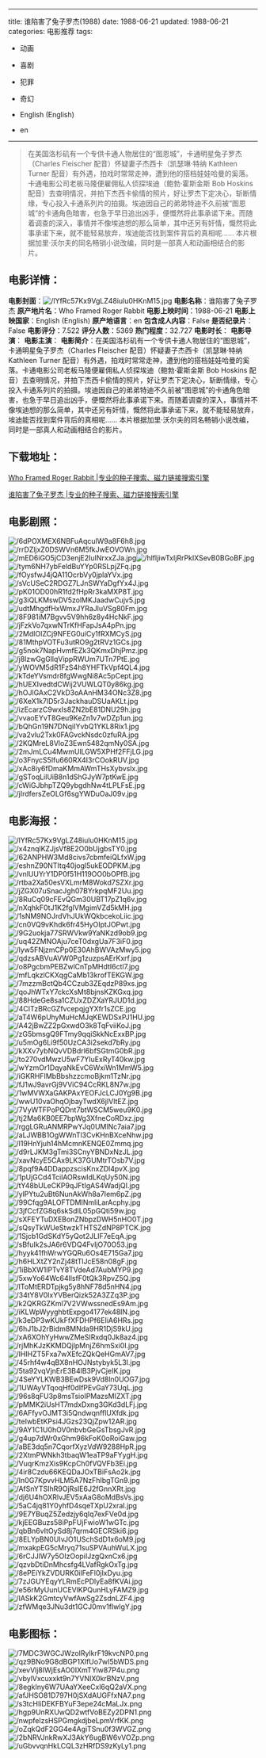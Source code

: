 
---
title: 谁陷害了兔子罗杰(1988)
date: 1988-06-21
updated: 1988-06-21
categories: 电影推荐
tags:
- 动画
- 喜剧
- 犯罪
- 奇幻

- English (English)
- en
---


> 在美国洛杉矶有一个专供卡通人物居住的“图恩城”，卡通明星兔子罗杰（Charles Fleischer 配音）怀疑妻子杰西卡（凯瑟琳·特纳 Kathleen Turner 配音）有外遇，拍戏时常常走神，遭到他的搭档娃娃哈曼的奚落。卡通电影公司老板马隆便雇佣私人侦探埃迪（鲍勃·霍斯金斯 Bob Hoskins 配音）去查明情况，并拍下杰西卡偷情的照片，好让罗杰下定决心，斩断情缘，专心投入卡通系列片的拍摄。埃迪因自己的弟弟特迪不久前被“图恩城”的卡通角色暗害，也急于早日追出凶手，便慨然将此事承诺下来。而随着调查的深入，事情并不像埃迪想的那么简单，其中还另有奸情，慨然将此事承诺下来，就不能轻易放弃，埃迪能否找到案件背后的真相呢…… 本片根据加里·沃尔夫的同名畅销小说改编，同时是一部真人和动画相结合的影片。

## **电影详情**：

**电影封面**：<img src="https://image.tmdb.org/t/p/w200/lYfRc57Kx9VgLZ48iulu0HKnM15.jpg" alt="/lYfRc57Kx9VgLZ48iulu0HKnM15.jpg" title="/lYfRc57Kx9VgLZ48iulu0HKnM15.jpg">
**电影名称**：谁陷害了兔子罗杰
**原产地片名**：Who Framed Roger Rabbit
**电影上映时间**：1988-06-21
**电影上映国家**：English (English)
**原产地语言**：en
**包含成人内容**：False
**是否纪录片**：False
**电影评分**：7.522
**评分人数**：5369
**热门程度**：32.727
**电影时长**：
**电影导演**：
**电影主演**：
**电影简介**：在美国洛杉矶有一个专供卡通人物居住的“图恩城”，卡通明星兔子罗杰（Charles Fleischer 配音）怀疑妻子杰西卡（凯瑟琳·特纳 Kathleen Turner 配音）有外遇，拍戏时常常走神，遭到他的搭档娃娃哈曼的奚落。卡通电影公司老板马隆便雇佣私人侦探埃迪（鲍勃·霍斯金斯 Bob Hoskins 配音）去查明情况，并拍下杰西卡偷情的照片，好让罗杰下定决心，斩断情缘，专心投入卡通系列片的拍摄。埃迪因自己的弟弟特迪不久前被“图恩城”的卡通角色暗害，也急于早日追出凶手，便慨然将此事承诺下来。而随着调查的深入，事情并不像埃迪想的那么简单，其中还另有奸情，慨然将此事承诺下来，就不能轻易放弃，埃迪能否找到案件背后的真相呢…… 本片根据加里·沃尔夫的同名畅销小说改编，同时是一部真人和动画相结合的影片。

## **下载地址**：
[Who Framed Roger Rabbit |专业的种子搜索、磁力链接搜索引擎](https://movie.amd794.com:2083/?search=Who%20Framed%20Roger%20Rabbit&ordering=&mode=match_phrase&page_size=10&page=1)

[谁陷害了兔子罗杰 |专业的种子搜索、磁力链接搜索引擎](https://movie.amd794.com:2083/?search=%E8%B0%81%E9%99%B7%E5%AE%B3%E4%BA%86%E5%85%94%E5%AD%90%E7%BD%97%E6%9D%B0&ordering=&mode=match_phrase&page_size=10&page=1)
 

## **电影剧照**：
<img src="https://image.tmdb.org/t/p/original/6dPOXMEX6NBFuAqculW9a8F6h8.jpg" alt="/6dPOXMEX6NBFuAqculW9a8F6h8.jpg" title="/6dPOXMEX6NBFuAqculW9a8F6h8.jpg"><img src="https://image.tmdb.org/t/p/original/rrDZljxZ0DSWVn6M5fkJwEOVOWn.jpg" alt="/rrDZljxZ0DSWVn6M5fkJwEOVOWn.jpg" title="/rrDZljxZ0DSWVn6M5fkJwEOVOWn.jpg"><img src="https://image.tmdb.org/t/p/original/mED6iGO5jCD3enjE2IuINrxxZJa.jpg" alt="/mED6iGO5jCD3enjE2IuINrxxZJa.jpg" title="/mED6iGO5jCD3enjE2IuINrxxZJa.jpg"><img src="https://image.tmdb.org/t/p/original/hlfljiwTxIjRrPkIXSevB0BGoBF.jpg" alt="/hlfljiwTxIjRrPkIXSevB0BGoBF.jpg" title="/hlfljiwTxIjRrPkIXSevB0BGoBF.jpg"><img src="https://image.tmdb.org/t/p/original/tym6NH7ybFeldBuYYp0RSLpjZFq.jpg" alt="/tym6NH7ybFeldBuYYp0RSLpjZFq.jpg" title="/tym6NH7ybFeldBuYYp0RSLpjZFq.jpg"><img src="https://image.tmdb.org/t/p/original/fOysfwJ4jQA11OcrbVy0jplaYVx.jpg" alt="/fOysfwJ4jQA11OcrbVy0jplaYVx.jpg" title="/fOysfwJ4jQA11OcrbVy0jplaYVx.jpg"><img src="https://image.tmdb.org/t/p/original/sVcUSeC2RDGZ7LJnSWYaDgfYx4J.jpg" alt="/sVcUSeC2RDGZ7LJnSWYaDgfYx4J.jpg" title="/sVcUSeC2RDGZ7LJnSWYaDgfYx4J.jpg"><img src="https://image.tmdb.org/t/p/original/pK01OD00hR1fd2fHpRr3kaMXP8T.jpg" alt="/pK01OD00hR1fd2fHpRr3kaMXP8T.jpg" title="/pK01OD00hR1fd2fHpRr3kaMXP8T.jpg"><img src="https://image.tmdb.org/t/p/original/g3iQLKMswDV5zolMKJaadwCujv5.jpg" alt="/g3iQLKMswDV5zolMKJaadwCujv5.jpg" title="/g3iQLKMswDV5zolMKJaadwCujv5.jpg"><img src="https://image.tmdb.org/t/p/original/udtMhgdfHxWmxJYRaJluVSg80Fm.jpg" alt="/udtMhgdfHxWmxJYRaJluVSg80Fm.jpg" title="/udtMhgdfHxWmxJYRaJluVSg80Fm.jpg"><img src="https://image.tmdb.org/t/p/original/8F981iM7Bgvv5V9hh6z8y4HcNkF.jpg" alt="/8F981iM7Bgvv5V9hh6z8y4HcNkF.jpg" title="/8F981iM7Bgvv5V9hh6z8y4HcNkF.jpg"><img src="https://image.tmdb.org/t/p/original/jFzkVo7qxwNTrKfHFapJsA4pPn.jpg" alt="/jFzkVo7qxwNTrKfHFapJsA4pPn.jpg" title="/jFzkVo7qxwNTrKfHFapJsA4pPn.jpg"><img src="https://image.tmdb.org/t/p/original/2MdlOIZCj9NFEG0uiCy1fRXMCyS.jpg" alt="/2MdlOIZCj9NFEG0uiCy1fRXMCyS.jpg" title="/2MdlOIZCj9NFEG0uiCy1fRXMCyS.jpg"><img src="https://image.tmdb.org/t/p/original/81MthpVOTFu3utRO9g2tRVz1GCs.jpg" alt="/81MthpVOTFu3utRO9g2tRVz1GCs.jpg" title="/81MthpVOTFu3utRO9g2tRVz1GCs.jpg"><img src="https://image.tmdb.org/t/p/original/g5nok7NapHvmfEZk3QKmxDhjPmz.jpg" alt="/g5nok7NapHvmfEZk3QKmxDhjPmz.jpg" title="/g5nok7NapHvmfEZk3QKmxDhjPmz.jpg"><img src="https://image.tmdb.org/t/p/original/j8lzwGgGllqVippRWUm7UTn7PtE.jpg" alt="/j8lzwGgGllqVippRWUm7UTn7PtE.jpg" title="/j8lzwGgGllqVippRWUm7UTn7PtE.jpg"><img src="https://image.tmdb.org/t/p/original/yWOVM5dR1FzS4h8YHFTkVpf4QL4.jpg" alt="/yWOVM5dR1FzS4h8YHFTkVpf4QL4.jpg" title="/yWOVM5dR1FzS4h8YHFTkVpf4QL4.jpg"><img src="https://image.tmdb.org/t/p/original/kTdeYVsmdr8fgWwgNi8Ac5pCept.jpg" alt="/kTdeYVsmdr8fgWwgNi8Ac5pCept.jpg" title="/kTdeYVsmdr8fgWwgNi8Ac5pCept.jpg"><img src="https://image.tmdb.org/t/p/original/hUEXIvedtdCWij2VUWLQT0y86kg.jpg" alt="/hUEXIvedtdCWij2VUWLQT0y86kg.jpg" title="/hUEXIvedtdCWij2VUWLQT0y86kg.jpg"><img src="https://image.tmdb.org/t/p/original/hOJlGAxC2VkD3oAAnHM34ONc3Z8.jpg" alt="/hOJlGAxC2VkD3oAAnHM34ONc3Z8.jpg" title="/hOJlGAxC2VkD3oAAnHM34ONc3Z8.jpg"><img src="https://image.tmdb.org/t/p/original/6XeX1k7lD5r3JackhauDSUaAKLt.jpg" alt="/6XeX1k7lD5r3JackhauDSUaAKLt.jpg" title="/6XeX1k7lD5r3JackhauDSUaAKLt.jpg"><img src="https://image.tmdb.org/t/p/original/izEcarzC9wxIs8ZN2bE81DNU29h.jpg" alt="/izEcarzC9wxIs8ZN2bE81DNU29h.jpg" title="/izEcarzC9wxIs8ZN2bE81DNU29h.jpg"><img src="https://image.tmdb.org/t/p/original/vvaoEYvT8Geu9KeZn1v7wDZp1un.jpg" alt="/vvaoEYvT8Geu9KeZn1v7wDZp1un.jpg" title="/vvaoEYvT8Geu9KeZn1v7wDZp1un.jpg"><img src="https://image.tmdb.org/t/p/original/bQhGn19N7DNqiIYvbQ1YKL8Rix1.jpg" alt="/bQhGn19N7DNqiIYvbQ1YKL8Rix1.jpg" title="/bQhGn19N7DNqiIYvbQ1YKL8Rix1.jpg"><img src="https://image.tmdb.org/t/p/original/va2vlu2Txk0FAGvckNsdc0zfuRA.jpg" alt="/va2vlu2Txk0FAGvckNsdc0zfuRA.jpg" title="/va2vlu2Txk0FAGvckNsdc0zfuRA.jpg"><img src="https://image.tmdb.org/t/p/original/2KQMreL8VloZ3Ewn5482qmNy0SA.jpg" alt="/2KQMreL8VloZ3Ewn5482qmNy0SA.jpg" title="/2KQMreL8VloZ3Ewn5482qmNy0SA.jpg"><img src="https://image.tmdb.org/t/p/original/2mJmLCu4MwmUlLGW5XPHf2FFjLG.jpg" alt="/2mJmLCu4MwmUlLGW5XPHf2FFjLG.jpg" title="/2mJmLCu4MwmUlLGW5XPHf2FFjLG.jpg"><img src="https://image.tmdb.org/t/p/original/o3FnycS5lfu660RX4I3rCOokRUV.jpg" alt="/o3FnycS5lfu660RX4I3rCOokRUV.jpg" title="/o3FnycS5lfu660RX4I3rCOokRUV.jpg"><img src="https://image.tmdb.org/t/p/original/xAc8iy6fDmaKMmAWmTHsXybvslx.jpg" alt="/xAc8iy6fDmaKMmAWmTHsXybvslx.jpg" title="/xAc8iy6fDmaKMmAWmTHsXybvslx.jpg"><img src="https://image.tmdb.org/t/p/original/gSToqLilUiB8n1dShGJyW7ptKwE.jpg" alt="/gSToqLilUiB8n1dShGJyW7ptKwE.jpg" title="/gSToqLilUiB8n1dShGJyW7ptKwE.jpg"><img src="https://image.tmdb.org/t/p/original/cWiGJbhpTZQ9ybgdhNw4tLPLFsE.jpg" alt="/cWiGJbhpTZQ9ybgdhNw4tLPLFsE.jpg" title="/cWiGJbhpTZQ9ybgdhNw4tLPLFsE.jpg"><img src="https://image.tmdb.org/t/p/original/jIrdfersZeOLGf6sgYWDuOaJ09v.jpg" alt="/jIrdfersZeOLGf6sgYWDuOaJ09v.jpg" title="/jIrdfersZeOLGf6sgYWDuOaJ09v.jpg">

## **电影海报**：
<img src="https://image.tmdb.org/t/p/original/lYfRc57Kx9VgLZ48iulu0HKnM15.jpg" alt="/lYfRc57Kx9VgLZ48iulu0HKnM15.jpg" title="/lYfRc57Kx9VgLZ48iulu0HKnM15.jpg"><img src="https://image.tmdb.org/t/p/original/x4znqlKZJjsVf8E2O0bUjgbsTY0.jpg" alt="/x4znqlKZJjsVf8E2O0bUjgbsTY0.jpg" title="/x4znqlKZJjsVf8E2O0bUjgbsTY0.jpg"><img src="https://image.tmdb.org/t/p/original/62ANPHW3Md8civs7cbmfeiQLfxW.jpg" alt="/62ANPHW3Md8civs7cbmfeiQLfxW.jpg" title="/62ANPHW3Md8civs7cbmfeiQLfxW.jpg"><img src="https://image.tmdb.org/t/p/original/eshnZ90NTItq40jogl5ukEODPKM.jpg" alt="/eshnZ90NTItq40jogl5ukEODPKM.jpg" title="/eshnZ90NTItq40jogl5ukEODPKM.jpg"><img src="https://image.tmdb.org/t/p/original/vnlUUYrY1DP0f51H119OO0bOPfB.jpg" alt="/vnlUUYrY1DP0f51H119OO0bOPfB.jpg" title="/vnlUUYrY1DP0f51H119OO0bOPfB.jpg"><img src="https://image.tmdb.org/t/p/original/rtba2Xa50esVXLmrM8Wokd7SZXr.jpg" alt="/rtba2Xa50esVXLmrM8Wokd7SZXr.jpg" title="/rtba2Xa50esVXLmrM8Wokd7SZXr.jpg"><img src="https://image.tmdb.org/t/p/original/jZGX07uSnacJgh07BYrkpqMF2Uu.jpg" alt="/jZGX07uSnacJgh07BYrkpqMF2Uu.jpg" title="/jZGX07uSnacJgh07BYrkpqMF2Uu.jpg"><img src="https://image.tmdb.org/t/p/original/8RuCq09cFEvQGm30UBT17pZ1q6v.jpg" alt="/8RuCq09cFEvQGm30UBT17pZ1q6v.jpg" title="/8RuCq09cFEvQGm30UBT17pZ1q6v.jpg"><img src="https://image.tmdb.org/t/p/original/nXqhkF0tJ1K2fglVMgimVZd5kMH.jpg" alt="/nXqhkF0tJ1K2fglVMgimVZd5kMH.jpg" title="/nXqhkF0tJ1K2fglVMgimVZd5kMH.jpg"><img src="https://image.tmdb.org/t/p/original/1sNM9NOJrdVhJUkWQkbcekoLiic.jpg" alt="/1sNM9NOJrdVhJUkWQkbcekoLiic.jpg" title="/1sNM9NOJrdVhJUkWQkbcekoLiic.jpg"><img src="https://image.tmdb.org/t/p/original/cn0VQ9vKhdk6fr45HyOIptJOPwt.jpg" alt="/cn0VQ9vKhdk6fr45HyOIptJOPwt.jpg" title="/cn0VQ9vKhdk6fr45HyOIptJOPwt.jpg"><img src="https://image.tmdb.org/t/p/original/9G2uokja77SRWVkw9YaNKzd9ob9.jpg" alt="/9G2uokja77SRWVkw9YaNKzd9ob9.jpg" title="/9G2uokja77SRWVkw9YaNKzd9ob9.jpg"><img src="https://image.tmdb.org/t/p/original/uq42ZMNOAju7ceT0dxgUa7F3iF0.jpg" alt="/uq42ZMNOAju7ceT0dxgUa7F3iF0.jpg" title="/uq42ZMNOAju7ceT0dxgUa7F3iF0.jpg"><img src="https://image.tmdb.org/t/p/original/lyw5FNjzmCPp0E30AhBWVAzMwy5.jpg" alt="/lyw5FNjzmCPp0E30AhBWVAzMwy5.jpg" title="/lyw5FNjzmCPp0E30AhBWVAzMwy5.jpg"><img src="https://image.tmdb.org/t/p/original/qdzsABVuAVW0Pg1zuzpsAErKxrf.jpg" alt="/qdzsABVuAVW0Pg1zuzpsAErKxrf.jpg" title="/qdzsABVuAVW0Pg1zuzpsAErKxrf.jpg"><img src="https://image.tmdb.org/t/p/original/o8PgcbmPEBZwlCnTpMHdtI6ctl7.jpg" alt="/o8PgcbmPEBZwlCnTpMHdtI6ctl7.jpg" title="/o8PgcbmPEBZwlCnTpMHdtI6ctl7.jpg"><img src="https://image.tmdb.org/t/p/original/mfLqkzlCKXqgCaMb13krofTEKGW.jpg" alt="/mfLqkzlCKXqgCaMb13krofTEKGW.jpg" title="/mfLqkzlCKXqgCaMb13krofTEKGW.jpg"><img src="https://image.tmdb.org/t/p/original/7mzzmBctQb4CCzub3ZEqdzP89xs.jpg" alt="/7mzzmBctQb4CCzub3ZEqdzP89xs.jpg" title="/7mzzmBctQb4CCzub3ZEqdzP89xs.jpg"><img src="https://image.tmdb.org/t/p/original/qoJhWTxY7ckcXsMt8bjnsKZKGxq.jpg" alt="/qoJhWTxY7ckcXsMt8bjnsKZKGxq.jpg" title="/qoJhWTxY7ckcXsMt8bjnsKZKGxq.jpg"><img src="https://image.tmdb.org/t/p/original/88HdeGe8sa1CZUxZDZXaYRJUD1d.jpg" alt="/88HdeGe8sa1CZUxZDZXaYRJUD1d.jpg" title="/88HdeGe8sa1CZUxZDZXaYRJUD1d.jpg"><img src="https://image.tmdb.org/t/p/original/4CITzBRcGZfvcepqjgYXfr1sZCE.jpg" alt="/4CITzBRcGZfvcepqjgYXfr1sZCE.jpg" title="/4CITzBRcGZfvcepqjgYXfr1sZCE.jpg"><img src="https://image.tmdb.org/t/p/original/aT4W6pUhyMuHcMJqKEWDSxPJ1HU.jpg" alt="/aT4W6pUhyMuHcMJqKEWDSxPJ1HU.jpg" title="/aT4W6pUhyMuHcMJqKEWDSxPJ1HU.jpg"><img src="https://image.tmdb.org/t/p/original/A42jBwZZ2pGxwdO3k8TqFviiKoJ.jpg" alt="/A42jBwZZ2pGxwdO3k8TqFviiKoJ.jpg" title="/A42jBwZZ2pGxwdO3k8TqFviiKoJ.jpg"><img src="https://image.tmdb.org/t/p/original/zG5bmsgQ9FTmy9qqiSkkNcExxBP.jpg" alt="/zG5bmsgQ9FTmy9qqiSkkNcExxBP.jpg" title="/zG5bmsgQ9FTmy9qqiSkkNcExxBP.jpg"><img src="https://image.tmdb.org/t/p/original/u5mOg6Li9f50UzCA3i2sekd7bRy.jpg" alt="/u5mOg6Li9f50UzCA3i2sekd7bRy.jpg" title="/u5mOg6Li9f50UzCA3i2sekd7bRy.jpg"><img src="https://image.tmdb.org/t/p/original/kXXv7ybNQvVDBdrl6bfSGtmG0bR.jpg" alt="/kXXv7ybNQvVDBdrl6bfSGtmG0bR.jpg" title="/kXXv7ybNQvVDBdrl6bfSGtmG0bR.jpg"><img src="https://image.tmdb.org/t/p/original/to270vdMwzU5wF7YIuExRyT40kw.jpg" alt="/to270vdMwzU5wF7YIuExRyT40kw.jpg" title="/to270vdMwzU5wF7YIuExRyT40kw.jpg"><img src="https://image.tmdb.org/t/p/original/wYzmOr1DqyaNkEvC6WxiWn1MmW5.jpg" alt="/wYzmOr1DqyaNkEvC6WxiWn1MmW5.jpg" title="/wYzmOr1DqyaNkEvC6WxiWn1MmW5.jpg"><img src="https://image.tmdb.org/t/p/original/iGKRHFIMbBbshzzcmoBjkm1TzNr.jpg" alt="/iGKRHFIMbBbshzzcmoBjkm1TzNr.jpg" title="/iGKRHFIMbBbshzzcmoBjkm1TzNr.jpg"><img src="https://image.tmdb.org/t/p/original/fJ1wJ9avrGj9VViC94CcRKL8N7w.jpg" alt="/fJ1wJ9avrGj9VViC94CcRKL8N7w.jpg" title="/fJ1wJ9avrGj9VViC94CcRKL8N7w.jpg"><img src="https://image.tmdb.org/t/p/original/1wMVWXaGAKPAxYEOFJcLCJ0Yg9B.jpg" alt="/1wMVWXaGAKPAxYEOFJcLCJ0Yg9B.jpg" title="/1wMVWXaGAKPAxYEOFJcLCJ0Yg9B.jpg"><img src="https://image.tmdb.org/t/p/original/wwU10vaOhqOjbayTwdX6jIVltEZ.jpg" alt="/wwU10vaOhqOjbayTwdX6jIVltEZ.jpg" title="/wwU10vaOhqOjbayTwdX6jIVltEZ.jpg"><img src="https://image.tmdb.org/t/p/original/7VyWTFPoPQDnt7btWSCM5weu9K0.jpg" alt="/7VyWTFPoPQDnt7btWSCM5weu9K0.jpg" title="/7VyWTFPoPQDnt7btWSCM5weu9K0.jpg"><img src="https://image.tmdb.org/t/p/original/tj2Ma6KB0EE7bpWg3XfneCoRDxz.jpg" alt="/tj2Ma6KB0EE7bpWg3XfneCoRDxz.jpg" title="/tj2Ma6KB0EE7bpWg3XfneCoRDxz.jpg"><img src="https://image.tmdb.org/t/p/original/rggLGRuANMRPwYJq0UMlNc7aia7.jpg" alt="/rggLGRuANMRPwYJq0UMlNc7aia7.jpg" title="/rggLGRuANMRPwYJq0UMlNc7aia7.jpg"><img src="https://image.tmdb.org/t/p/original/aLJWBB1OgWWnTl3CvKHnBXceNhw.jpg" alt="/aLJWBB1OgWWnTl3CvKHnBXceNhw.jpg" title="/aLJWBB1OgWWnTl3CvKHnBXceNhw.jpg"><img src="https://image.tmdb.org/t/p/original/l19HnYjuh14hMcmnKENQE0Zmmq.jpg" alt="/l19HnYjuh14hMcmnKENQE0Zmmq.jpg" title="/l19HnYjuh14hMcmnKENQE0Zmmq.jpg"><img src="https://image.tmdb.org/t/p/original/d9rLJKM3gTmi3SCnyYBNDxNzJL.jpg" alt="/d9rLJKM3gTmi3SCnyYBNDxNzJL.jpg" title="/d9rLJKM3gTmi3SCnyYBNDxNzJL.jpg"><img src="https://image.tmdb.org/t/p/original/xavNcyE5CAx9LK37GUMtrTOsb7V.jpg" alt="/xavNcyE5CAx9LK37GUMtrTOsb7V.jpg" title="/xavNcyE5CAx9LK37GUMtrTOsb7V.jpg"><img src="https://image.tmdb.org/t/p/original/8pqf9A4DDappzscisKnxZDl4pvX.jpg" alt="/8pqf9A4DDappzscisKnxZDl4pvX.jpg" title="/8pqf9A4DDappzscisKnxZDl4pvX.jpg"><img src="https://image.tmdb.org/t/p/original/1pUjGCd4TcilAORswIdLKqUy50N.jpg" alt="/1pUjGCd4TcilAORswIdLKqUy50N.jpg" title="/1pUjGCd4TcilAORswIdLKqUy50N.jpg"><img src="https://image.tmdb.org/t/p/original/tY48bULeCKP9qJFtIgAS4WadjQI.jpg" alt="/tY48bULeCKP9qJFtIgAS4WadjQI.jpg" title="/tY48bULeCKP9qJFtIgAS4WadjQI.jpg"><img src="https://image.tmdb.org/t/p/original/ylPYtu2uBt6NunAkWh8a7Iem6pZ.jpg" alt="/ylPYtu2uBt6NunAkWh8a7Iem6pZ.jpg" title="/ylPYtu2uBt6NunAkWh8a7Iem6pZ.jpg"><img src="https://image.tmdb.org/t/p/original/99Cfqg9ALOFTDMINmliLarAcphy.jpg" alt="/99Cfqg9ALOFTDMINmliLarAcphy.jpg" title="/99Cfqg9ALOFTDMINmliLarAcphy.jpg"><img src="https://image.tmdb.org/t/p/original/3jfCcfZG8q6skSdIL05pGQti59w.jpg" alt="/3jfCcfZG8q6skSdIL05pGQti59w.jpg" title="/3jfCcfZG8q6skSdIL05pGQti59w.jpg"><img src="https://image.tmdb.org/t/p/original/sXFEYTuDXEBonZNbpzDWH5nHO0T.jpg" alt="/sXFEYTuDXEBonZNbpzDWH5nHO0T.jpg" title="/sXFEYTuDXEBonZNbpzDWH5nHO0T.jpg"><img src="https://image.tmdb.org/t/p/original/sQsyTkWUeStwzkTHTSZdNP8PTCK.jpg" alt="/sQsyTkWUeStwzkTHTSZdNP8PTCK.jpg" title="/sQsyTkWUeStwzkTHTSZdNP8PTCK.jpg"><img src="https://image.tmdb.org/t/p/original/1Sjcb1GdSKdY5yQot2JLIF7eEqA.jpg" alt="/1Sjcb1GdSKdY5yQot2JLIF7eEqA.jpg" title="/1Sjcb1GdSKdY5yQot2JLIF7eEqA.jpg"><img src="https://image.tmdb.org/t/p/original/sBfuIk2sJA6r6VDQ4FvIjO70O53.jpg" alt="/sBfuIk2sJA6r6VDQ4FvIjO70O53.jpg" title="/sBfuIk2sJA6r6VDQ4FvIjO70O53.jpg"><img src="https://image.tmdb.org/t/p/original/hyyk41fhWrwYGQRu6Os4E715Ga7.jpg" alt="/hyyk41fhWrwYGQRu6Os4E715Ga7.jpg" title="/hyyk41fhWrwYGQRu6Os4E715Ga7.jpg"><img src="https://image.tmdb.org/t/p/original/h6HLXtZY2nZj48tTlJcE58n08gF.jpg" alt="/h6HLXtZY2nZj48tTlJcE58n08gF.jpg" title="/h6HLXtZY2nZj48tTlJcE58n08gF.jpg"><img src="https://image.tmdb.org/t/p/original/1iBbXW1lPTvY8TVdeAd7AubMYP9.jpg" alt="/1iBbXW1lPTvY8TVdeAd7AubMYP9.jpg" title="/1iBbXW1lPTvY8TVdeAd7AubMYP9.jpg"><img src="https://image.tmdb.org/t/p/original/5xwYo64Wc64llsfF0tQk3RpvZ5Q.jpg" alt="/5xwYo64Wc64llsfF0tQk3RpvZ5Q.jpg" title="/5xwYo64Wc64llsfF0tQk3RpvZ5Q.jpg"><img src="https://image.tmdb.org/t/p/original/lToMtERDTpjkg5y8hNF78d5nHN4.jpg" alt="/lToMtERDTpjkg5y8hNF78d5nHN4.jpg" title="/lToMtERDTpjkg5y8hNF78d5nHN4.jpg"><img src="https://image.tmdb.org/t/p/original/34tY8V0lxYVBerQizk52A3ZZq3P.jpg" alt="/34tY8V0lxYVBerQizk52A3ZZq3P.jpg" title="/34tY8V0lxYVBerQizk52A3ZZq3P.jpg"><img src="https://image.tmdb.org/t/p/original/k2QKRGZKml7V2VWwssnedEs9Am.jpg" alt="/k2QKRGZKml7V2VWwssnedEs9Am.jpg" title="/k2QKRGZKml7V2VWwssnedEs9Am.jpg"><img src="https://image.tmdb.org/t/p/original/iKLWpWyyghbtExpgo4177ek48IN.jpg" alt="/iKLWpWyyghbtExpgo4177ek48IN.jpg" title="/iKLWpWyyghbtExpgo4177ek48IN.jpg"><img src="https://image.tmdb.org/t/p/original/k3eDP3wKUkFfXFDHPf6EIiA6HRs.jpg" alt="/k3eDP3wKUkFfXFDHPf6EIiA6HRs.jpg" title="/k3eDP3wKUkFfXFDHPf6EIiA6HRs.jpg"><img src="https://image.tmdb.org/t/p/original/6hJ1bJ2rBidm8MNda9HR1DjS9kU.jpg" alt="/6hJ1bJ2rBidm8MNda9HR1DjS9kU.jpg" title="/6hJ1bJ2rBidm8MNda9HR1DjS9kU.jpg"><img src="https://image.tmdb.org/t/p/original/xA6XOhYyHwwZMeSIRxdq0Jk8az4.jpg" alt="/xA6XOhYyHwwZMeSIRxdq0Jk8az4.jpg" title="/xA6XOhYyHwwZMeSIRxdq0Jk8az4.jpg"><img src="https://image.tmdb.org/t/p/original/rjMhKJzKKMDQjlpMnjZ6hmSxi0I.jpg" alt="/rjMhKJzKKMDQjlpMnjZ6hmSxi0I.jpg" title="/rjMhKJzKKMDQjlpMnjZ6hmSxi0I.jpg"><img src="https://image.tmdb.org/t/p/original/lHIHZT5Fxa7wXEfcZQkQeHGmAV7.jpg" alt="/lHIHZT5Fxa7wXEfcZQkQeHGmAV7.jpg" title="/lHIHZT5Fxa7wXEfcZQkQeHGmAV7.jpg"><img src="https://image.tmdb.org/t/p/original/45rhf4w4qBX8nHOJNstybyk5L3I.jpg" alt="/45rhf4w4qBX8nHOJNstybyk5L3I.jpg" title="/45rhf4w4qBX8nHOJNstybyk5L3I.jpg"><img src="https://image.tmdb.org/t/p/original/5ta92vqVjnErE3B4lB3PjvCjeIK.jpg" alt="/5ta92vqVjnErE3B4lB3PjvCjeIK.jpg" title="/5ta92vqVjnErE3B4lB3PjvCjeIK.jpg"><img src="https://image.tmdb.org/t/p/original/4SeYYLKWB3BEwDsk9Vd8ln0UOG7.jpg" alt="/4SeYYLKWB3BEwDsk9Vd8ln0UOG7.jpg" title="/4SeYYLKWB3BEwDsk9Vd8ln0UOG7.jpg"><img src="https://image.tmdb.org/t/p/original/1UWAyVTqoqHf0dIfPEvGaY73UqL.jpg" alt="/1UWAyVTqoqHf0dIfPEvGaY73UqL.jpg" title="/1UWAyVTqoqHf0dIfPEvGaY73UqL.jpg"><img src="https://image.tmdb.org/t/p/original/96s8qFU3p8msTsioIPMazsMIZXT.jpg" alt="/96s8qFU3p8msTsioIPMazsMIZXT.jpg" title="/96s8qFU3p8msTsioIPMazsMIZXT.jpg"><img src="https://image.tmdb.org/t/p/original/pMMK2iUsHT7mdxDxng3GKd3dLFj.jpg" alt="/pMMK2iUsHT7mdxDxng3GKd3dLFj.jpg" title="/pMMK2iUsHT7mdxDxng3GKd3dLFj.jpg"><img src="https://image.tmdb.org/t/p/original/6AFfyvOJMT3i5QndwqnfflUXfdk.jpg" alt="/6AFfyvOJMT3i5QndwqnfflUXfdk.jpg" title="/6AFfyvOJMT3i5QndwqnfflUXfdk.jpg"><img src="https://image.tmdb.org/t/p/original/teIwbEtKPsi4JGzs23QjZpw12AR.jpg" alt="/teIwbEtKPsi4JGzs23QjZpw12AR.jpg" title="/teIwbEtKPsi4JGzs23QjZpw12AR.jpg"><img src="https://image.tmdb.org/t/p/original/9AY1C1U0hOV0nbvbGeGsTbsgJvR.jpg" alt="/9AY1C1U0hOV0nbvbGeGsTbsgJvR.jpg" title="/9AY1C1U0hOV0nbvbGeGsTbsgJvR.jpg"><img src="https://image.tmdb.org/t/p/original/g4up7dWr0xGhm96kFoK0oRoiGaw.jpg" alt="/g4up7dWr0xGhm96kFoK0oRoiGaw.jpg" title="/g4up7dWr0xGhm96kFoK0oRoiGaw.jpg"><img src="https://image.tmdb.org/t/p/original/aBE3dq5n7CqorfXyzVdW9288HpR.jpg" alt="/aBE3dq5n7CqorfXyzVdW9288HpR.jpg" title="/aBE3dq5n7CqorfXyzVdW9288HpR.jpg"><img src="https://image.tmdb.org/t/p/original/2XtmPWNkh3tbaqW1eaTP9aFYygH.jpg" alt="/2XtmPWNkh3tbaqW1eaTP9aFYygH.jpg" title="/2XtmPWNkh3tbaqW1eaTP9aFYygH.jpg"><img src="https://image.tmdb.org/t/p/original/VuqrKmzXis9KcpCh0fVQVFb3Ei.jpg" alt="/VuqrKmzXis9KcpCh0fVQVFb3Ei.jpg" title="/VuqrKmzXis9KcpCh0fVQVFb3Ei.jpg"><img src="https://image.tmdb.org/t/p/original/4ir8Czdu66KEQDaJOxTBiFsAo2k.jpg" alt="/4ir8Czdu66KEQDaJOxTBiFsAo2k.jpg" title="/4ir8Czdu66KEQDaJOxTBiFsAo2k.jpg"><img src="https://image.tmdb.org/t/p/original/In0G7KpvvHLM5A7NzFhIbgTGn9.jpg" alt="/In0G7KpvvHLM5A7NzFhIbgTGn9.jpg" title="/In0G7KpvvHLM5A7NzFhIbgTGn9.jpg"><img src="https://image.tmdb.org/t/p/original/AfSnYTSIhR9OjRsIE6J2fGnnXRt.jpg" alt="/AfSnYTSIhR9OjRsIE6J2fGnnXRt.jpg" title="/AfSnYTSIhR9OjRsIE6J2fGnnXRt.jpg"><img src="https://image.tmdb.org/t/p/original/dj6U4hOXRlvJEV5xAaG8oMdBsVs.jpg" alt="/dj6U4hOXRlvJEV5xAaG8oMdBsVs.jpg" title="/dj6U4hOXRlvJEV5xAaG8oMdBsVs.jpg"><img src="https://image.tmdb.org/t/p/original/5aC4jq81Y0yhfD4sqeTXpU2xraI.jpg" alt="/5aC4jq81Y0yhfD4sqeTXpU2xraI.jpg" title="/5aC4jq81Y0yhfD4sqeTXpU2xraI.jpg"><img src="https://image.tmdb.org/t/p/original/9E7YBuqZ5Zedzjy6qIq7exFVe0d.jpg" alt="/9E7YBuqZ5Zedzjy6qIq7exFVe0d.jpg" title="/9E7YBuqZ5Zedzjy6qIq7exFVe0d.jpg"><img src="https://image.tmdb.org/t/p/original/kjEEGBuzs58iPpFUjFwioW1wGTc.jpg" alt="/kjEEGBuzs58iPpFUjFwioW1wGTc.jpg" title="/kjEEGBuzs58iPpFUjFwioW1wGTc.jpg"><img src="https://image.tmdb.org/t/p/original/qbBn6vItOySd8j7qrm4GECRSki6.jpg" alt="/qbBn6vItOySd8j7qrm4GECRSki6.jpg" title="/qbBn6vItOySd8j7qrm4GECRSki6.jpg"><img src="https://image.tmdb.org/t/p/original/8ELYpBN0UIvJO1USchSdD1x6oM9.jpg" alt="/8ELYpBN0UIvJO1USchSdD1x6oM9.jpg" title="/8ELYpBN0UIvJO1USchSdD1x6oM9.jpg"><img src="https://image.tmdb.org/t/p/original/mxakpEG5cMryq71suSPVAuhWuLX.jpg" alt="/mxakpEG5cMryq71suSPVAuhWuLX.jpg" title="/mxakpEG5cMryq71suSPVAuhWuLX.jpg"><img src="https://image.tmdb.org/t/p/original/6rCJJlW7y5OIzOopiIJzgQxnCx6.jpg" alt="/6rCJJlW7y5OIzOopiIJzgQxnCx6.jpg" title="/6rCJJlW7y5OIzOopiIJzgQxnCx6.jpg"><img src="https://image.tmdb.org/t/p/original/qzvbDtiDnMhcsfg4LVafRgkOxTg.jpg" alt="/qzvbDtiDnMhcsfg4LVafRgkOxTg.jpg" title="/qzvbDtiDnMhcsfg4LVafRgkOxTg.jpg"><img src="https://image.tmdb.org/t/p/original/8ePEiYkZVDURK0iIFeFl0jlxDyu.jpg" alt="/8ePEiYkZVDURK0iIFeFl0jlxDyu.jpg" title="/8ePEiYkZVDURK0iIFeFl0jlxDyu.jpg"><img src="https://image.tmdb.org/t/p/original/7zJGUYEqyYLRmEcPDlyEa8fKVAi.jpg" alt="/7zJGUYEqyYLRmEcPDlyEa8fKVAi.jpg" title="/7zJGUYEqyYLRmEcPDlyEa8fKVAi.jpg"><img src="https://image.tmdb.org/t/p/original/e56rMyUunUCEVlKPQunHLyFAMZ9.jpg" alt="/e56rMyUunUCEVlKPQunHLyFAMZ9.jpg" title="/e56rMyUunUCEVlKPQunHLyFAMZ9.jpg"><img src="https://image.tmdb.org/t/p/original/lASkK2GmtcyVwfAwSg2ZsdnLZF4.jpg" alt="/lASkK2GmtcyVwfAwSg2ZsdnLZF4.jpg" title="/lASkK2GmtcyVwfAwSg2ZsdnLZF4.jpg"><img src="https://image.tmdb.org/t/p/original/zfWMqe3JNu3dt1GCJ0mv1fIwlgY.jpg" alt="/zfWMqe3JNu3dt1GCJ0mv1fIwlgY.jpg" title="/zfWMqe3JNu3dt1GCJ0mv1fIwlgY.jpg">

## **电影图标**：
<img src="https://image.tmdb.org/t/p/original/7MDC3WGCJWzolRylkrF19kvcNP0.png" alt="/7MDC3WGCJWzolRylkrF19kvcNP0.png" title="/7MDC3WGCJWzolRylkrF19kvcNP0.png"><img src="https://image.tmdb.org/t/p/original/qz9BNo9G8dBGP1XlfUo7wI5bWDS.png" alt="/qz9BNo9G8dBGP1XlfUo7wI5bWDS.png" title="/qz9BNo9G8dBGP1XlfUo7wI5bWDS.png"><img src="https://image.tmdb.org/t/p/original/xevVlj8IWjEsAO0IXmTYiw87P4u.png" alt="/xevVlj8IWjEsAO0IXmTYiw87P4u.png" title="/xevVlj8IWjEsAO0IXmTYiw87P4u.png"><img src="https://image.tmdb.org/t/p/original/vbylVxcuxxkt9n7YVNIX0krBNzV.png" alt="/vbylVxcuxxkt9n7YVNIX0krBNzV.png" title="/vbylVxcuxxkt9n7YVNIX0krBNzV.png"><img src="https://image.tmdb.org/t/p/original/8egkIny6W7UAaYXeeCxl6qQ2aVX.png" alt="/8egkIny6W7UAaYXeeCxl6qQ2aVX.png" title="/8egkIny6W7UAaYXeeCxl6qQ2aVX.png"><img src="https://image.tmdb.org/t/p/original/afJHSO81D797H0jSXdAUGFfxNA7.png" alt="/afJHSO81D797H0jSXdAUGFfxNA7.png" title="/afJHSO81D797H0jSXdAUGFfxNA7.png"><img src="https://image.tmdb.org/t/p/original/s3tcHIiDEKFBYuF3epe24cMaLJx.png" alt="/s3tcHIiDEKFBYuF3epe24cMaLJx.png" title="/s3tcHIiDEKFBYuF3epe24cMaLJx.png"><img src="https://image.tmdb.org/t/p/original/hgp9UnRXUwQD2wtfVoBEZy2DPN1.png" alt="/hgp9UnRXUwQD2wtfVoBEZy2DPN1.png" title="/hgp9UnRXUwQD2wtfVoBEZy2DPN1.png"><img src="https://image.tmdb.org/t/p/original/nwpfelzsHSPGmgkdjbeLpmVrfKK.png" alt="/nwpfelzsHSPGmgkdjbeLpmVrfKK.png" title="/nwpfelzsHSPGmgkdjbeLpmVrfKK.png"><img src="https://image.tmdb.org/t/p/original/oZqkQdF2GG4e4AgiTSnu0f3WVGZ.png" alt="/oZqkQdF2GG4e4AgiTSnu0f3WVGZ.png" title="/oZqkQdF2GG4e4AgiTSnu0f3WVGZ.png"><img src="https://image.tmdb.org/t/p/original/2bNRVJnkRwXJ3AkY6ugBW6vVOZp.png" alt="/2bNRVJnkRwXJ3AkY6ugBW6vVOZp.png" title="/2bNRVJnkRwXJ3AkY6ugBW6vVOZp.png"><img src="https://image.tmdb.org/t/p/original/uGbvvqnHkLCQL3zHRfDS9zKyLy1.png" alt="/uGbvvqnHkLCQL3zHRfDS9zKyLy1.png" title="/uGbvvqnHkLCQL3zHRfDS9zKyLy1.png">
